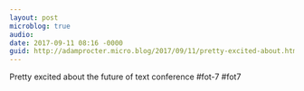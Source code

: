 ```yaml
---
layout: post
microblog: true
audio: 
date: 2017-09-11 08:16 -0000
guid: http://adamprocter.micro.blog/2017/09/11/pretty-excited-about.html
---
```

Pretty excited about the future of text conference #fot-7 #fot7
